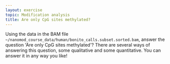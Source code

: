 ```yaml
---
layout: exercise
topic: Modification analysis
title: Are only CpG sites methylated?
---
```


Using the data in the BAM file `~/nanomod_course_data/human/bonito_calls.subset.sorted.bam`,
answer the question 'Are only CpG sites methylated'?
There are several ways of answering this question, some qualitative and some quantitative.
You can answer it in any way you like!